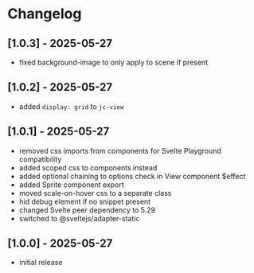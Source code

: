 # Changelog

## [1.0.3] - 2025-05-27

- fixed background-image to only apply to scene if present

## [1.0.2] - 2025-05-27

- added `display: grid` to `jc-view`

## [1.0.1] - 2025-05-27

- removed css imports from components for Svelte Playground compatibility
- added scoped css to components instead
- added optional chaining to options check in View component $effect
- added Sprite component export
- moved scale-on-hover css to a separate class
- hid debug element if no snippet present
- changed Svelte peer dependency to 5.29
- switched to @sveltejs/adapter-static

## [1.0.0] - 2025-05-27

- initial release
